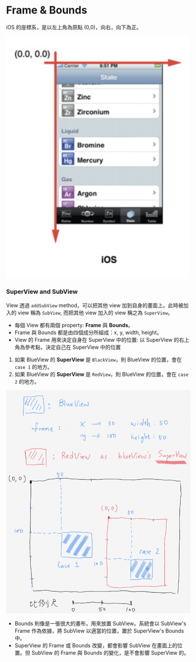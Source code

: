 # Frame & Bounds

iOS 的座標系，是以左上角為原點 (0,0)，向右，向下為正。

<img src="https://github.com/Wuchiwei/ntu-ios/blob/master/Frame%20%26%20Bounds/images/ios_coordinator_system.png" alt="image" width="500"/>


### SuperView and SubView

View 透過 `addSubView` method，可以把其他 view 加到自身的畫面上。此時被加入的 view 稱為 `SubView`, 而把其他 view 加入的 view 稱之為 `SuperView`。

* 每個 View 都有兩個 property: **Frame** 與 **Bounds**。
* Frame 與 Bounds 都是由四個成分所組成：x, y, width, height。
* View 的 Frame 用來決定自身在 SuperView 中的位置: 以 SuperView 的右上角為參考點，決定自己在 SuperView 中的位置

1. 如果 BlueView 的 **SuperView** 是 `BlackView`，則 BlueView 的位置，會在 `case 1` 的地方。
2. 如果 BlueView 的 **SuperView** 是 `RedView`，則 BlueView 的位置，會在 `case 2` 的地方。

<img src="https://github.com/Wuchiwei/ntu-ios/blob/master/Frame%20%26%20Bounds/images/frame_in_different_superview.png" alt="frame_in_different_superview" width="600"/>

* Bounds 則像是一張很大的畫布，用來放置 SubView。系統會以 SubView's Frame 作為依據，將 SubView 以適當的位置，置於 SuperView's Bounds 中。
* SuperView 的 Frame 或 Bounds 改變，都會影響 SubView 在畫面上的位置。但 SubView 的 Frame 與 Bounds 的變化，是不會影響 SuperView 的。